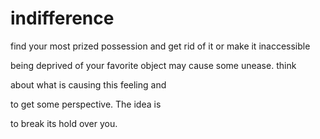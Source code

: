 # indifference

find your most prized possession and get rid of it or make it inaccessible

being deprived of your favorite object may cause some unease. think

about what is causing this feeling and

to get some perspective. The idea is

to break its hold over you.


